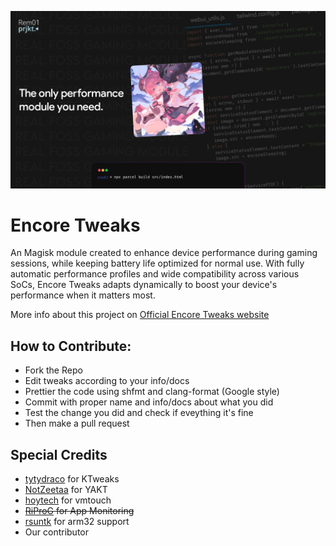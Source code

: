 ![Encore Tweaks](./img/banner.jpg)
# Encore Tweaks
An Magisk module created to enhance device performance during gaming sessions, while keeping battery life optimized for normal use. With fully automatic performance profiles and wide compatibility across various SoCs, Encore Tweaks adapts dynamically to boost your device's performance when it matters most.

More info about this project on [Official Encore Tweaks website](https://encore.rem01gaming.dev/)

## How to Contribute:
- Fork the Repo
- Edit tweaks according to your info/docs
- Prettier the code using shfmt and clang-format (Google style)
- Commit with proper name and info/docs about what you did
- Test the change you did and check if eveything it's fine
- Then make a pull request

## Special Credits
- [tytydraco](https://github.com/tytydraco/KTweak) for KTweaks
- [NotZeetaa](https://github.com/NotZeetaa/YAKT) for YAKT
- [hoytech](https://github.com/hoytech/vmtouch) for vmtouch
- ~~[RiProG](https://github.com/RiProG-id) for App Monitoring~~
- [rsuntk](https://github.com/rsuntk) for arm32 support
- Our contributor
